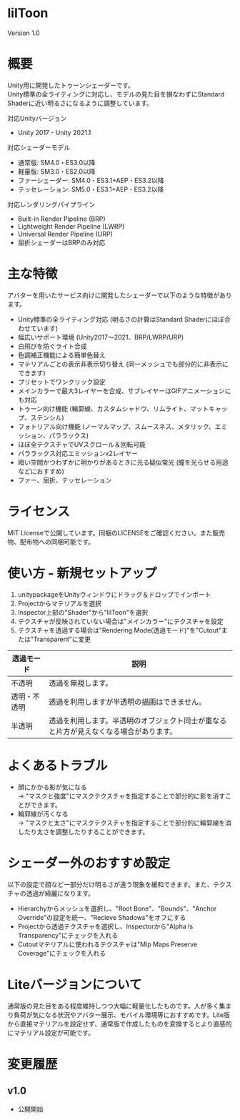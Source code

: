 # lilToon
Version 1.0

# 概要
Unity用に開発したトゥーンシェーダーです。  
Unity標準の全ライティングに対応し、モデルの見た目を損なわずにStandard Shaderに近い明るさになるように調整しています。

対応Unityバージョン
- Unity 2017 - Unity 2021.1

対応シェーダーモデル
- 通常版: SM4.0・ES3.0以降
- 軽量版: SM3.0・ES2.0以降
- ファーシェーダー: SM4.0・ES3.1+AEP・ES3.2以降
- テッセレーション: SM5.0・ES3.1+AEP・ES3.2以降

対応レンダリングパイプライン
- Built-in Render Pipeline (BRP)
- Lightweight Render Pipeline (LWRP)
- Universal Render Pipeline (URP)
- 屈折シェーダーはBRPのみ対応

# 主な特徴
アバターを用いたサービス向けに開発したシェーダーで以下のような特徴があります。
- Unity標準の全ライティング対応 (明るさの計算はStandard Shaderにほぼ合わせています)
- 幅広いサポート環境 (Unity2017～2021、BRP/LWRP/URP)
- 白飛びを防ぐライト合成
- 色調補正機能による簡単色替え
- マテリアルごとの表示非表示切り替え (同一メッシュでも部分的に非表示にできます)
- プリセットでワンクリック設定
- メインカラーで最大3レイヤーを合成、サブレイヤーはGIFアニメーションにも対応
- トゥーン向け機能 (輪郭線、カスタムシャドウ、リムライト、マットキャップ、ステンシル)
- フォトリアル向け機能 (ノーマルマップ、スムースネス、メタリック、エミッション、パララックス)
- ほぼ全テクスチャでUVスクロール＆回転可能
- パララックス対応エミッションx2レイヤー
- 暗い空間かつわずかに明かりがあるときに光る疑似蛍光 (瞳を光らせる用途などにおすすめ)
- ファー、屈折、テッセレーション

# ライセンス
MIT Licenseで公開しています。同梱のLICENSEをご確認ください。また販売物、配布物への同梱可能です。

# 使い方 - 新規セットアップ
1. unitypackageをUnityウィンドウにドラッグ＆ドロップでインポート
2. Projectからマテリアルを選択
3. Inspector上部の"Shader"から"lilToon"を選択
4. テクスチャが反映されていない場合は"メインカラー"にテクスチャを設定
5. テクスチャを透過する場合は"Rendering Mode(透過モード)"を"Cutout"または"Transparent"に変更

|透過モード|説明|
|-|-|
|不透明|透過を無視します。|
|透明・不透明|透過を利用しますが半透明の描画はできません。|
|半透明|透過を利用します。半透明のオブジェクト同士が重なると片方が見えなくなる場合があります。|

# よくあるトラブル
- 顔にかかる影が気になる  
  → "マスクと強度"にマスクテクスチャを指定することで部分的に影を消すことができます。
- 輪郭線が汚くなる  
  → "マスクと太さ"にマスクテクスチャを指定することで部分的に輪郭線を消したり太さを調整したりすることができます。

# シェーダー外のおすすめ設定
以下の設定で顔など一部分だけ明るさが違う現象を緩和できます。また、テクスチャの透過が綺麗になります。
- Hierarchyからメッシュを選択し、"Root Bone"、"Bounds"、"Anchor Override"の設定を統一、"Recieve Shadows"をオフにする
- Projectから透過テクスチャを選択し、Inspectorから"Alpha Is Transparency"にチェックを入れる
- Cutoutマテリアルに使われるテクスチャは"Mip Maps Preserve Coverage"にチェックを入れる

# Liteバージョンについて
通常版の見た目をある程度維持しつつ大幅に軽量化したものです。人が多く集まり負荷が気になる状況やアバター展示、モバイル環境等におすすめです。Lite版から直接マテリアルを設定せず、通常版で作成したものを変換するとより直感的にマテリアル設定が可能です。

# 変更履歴
## v1.0
- 公開開始